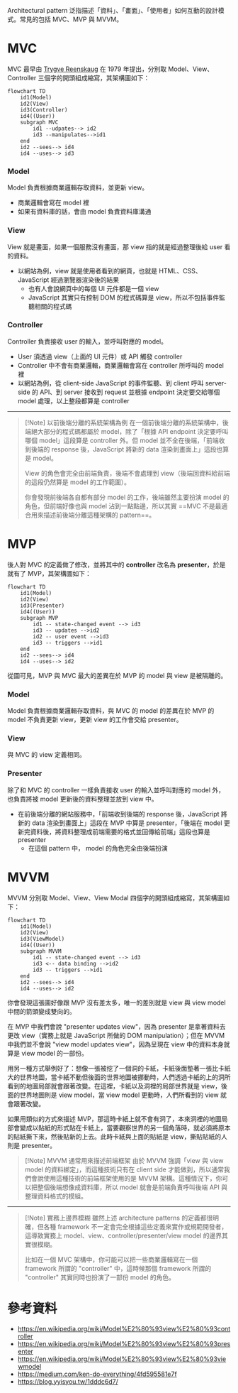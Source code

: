 Architectural pattern 泛指描述「資料」、「畫面」、「使用者」如何互動的設計模式。常見的包括 MVC、MVP 與 MVVM。

# MVC

MVC 最早由 [Trygve Reenskaug](https://en.wikipedia.org/wiki/Trygve_Reenskaug) 在 1979 年提出，分別取 Model、View、Controller 三個字的開頭組成縮寫，其架構圖如下：

```mermaid
flowchart TD
    id1(Model)
    id2(View)
    id3(Controller)
    id4((User))
    subgraph MVC
        id1 --udpates--> id2
        id3 --manipulates-->id1
    end
    id2 --sees--> id4
    id4 --uses--> id3
```

### Model

Model 負責根據商業邏輯存取資料，並更新 view。

- 商業邏輯會寫在 model 裡
- 如果有資料庫的話，會由 model 負責資料庫溝通

### View

View 就是畫面，如果一個服務沒有畫面，那 view 指的就是經過整理後給 user 看的資料。

- 以網站為例，view 就是使用者看到的網頁，也就是 HTML、CSS、JavaScript 經過瀏覽器渲染後的結果
    - 也有人會說網頁中的每個 UI 元件都是一個 view
    - JavaScript 其實只有控制 DOM 的程式碼算是 view，所以不包括事件監聽相關的程式碼

### Controller

Controller 負責接收 user 的輸入，並呼叫對應的 model。

- User 須透過 view（上面的 UI 元件）或 API 觸發 controller
- Controller 中不會有商業邏輯，商業邏輯會寫在 controller 所呼叫的 model 裡
- 以網站為例，從 client-side JavaScript 的事件監聽、到 client 呼叫 server-side 的 API、到 server 接收到 request 並根據 endpoint 決定要交給哪個 model 處理，以上整段都算是 controller

---

>[!Note] 以前後端分離的系統架構為例
>在一個前後端分離的系統架構中，後端絕大部分的程式碼都屬於 model，除了「根據 API endpoint 決定要呼叫哪個 model」這段算是 controller 外。但 model 並不全在後端，「前端收到後端的 response 後，JavaScript 將新的 data 渲染到畫面上」這段也算是 model。
>
>View 的角色會完全由前端負責，後端不會處理到 view（後端回資料給前端的這段仍然算是 model 的工作範圍）。
>
>你會發現前後端各自都有部分 model 的工作，後端雖然主要扮演 model 的角色，但前端好像也與 model 沾到一點點邊，所以其實 ==MVC 不是最適合用來描述前後端分離這種架構的 pattern==。

# MVP

後人對 MVC 的定義做了修改，並將其中的 **controller** 改名為 **presenter**，於是就有了 MVP，其架構圖如下：

```mermaid
flowchart TD
    id1(Model)
    id2(View)
    id3(Presenter)
    id4((User))
    subgraph MVP
        id1 -- state-changed event --> id3
        id3 -- updates -->id2
        id2 -- user event -->id3
        id3 -- triggers -->id1
    end
    id2 --sees--> id4
    id4 --uses--> id2
```

從圖可見，MVP 與 MVC 最大的差異在於 MVP 的 model 與 view 是被隔離的。

### Model

Model 負責根據商業邏輯存取資料，與 MVC 的 model 的差異在於 MVP 的 model 不負責更新 view，更新 view 的工作會交給 presenter。

### View

與 MVC 的 view 定義相同。

### Presenter

除了和 MVC 的 controller 一樣負責接收 user 的輸入並呼叫對應的 model 外，也負責將被 model 更新後的資料整理並放到 view 中。

- 在前後端分離的網站服務中，「前端收到後端的 response 後，JavaScript 將新的 data 渲染到畫面上」這段在 MVP 中算是 presenter，「後端在 model 更新完資料後，將資料整理成前端需要的格式並回傳給前端」這段也算是 presenter
    - 在這個 pattern 中， model 的角色完全由後端扮演

# MVVM

MVVM 分別取 Model、View、View Modal 四個字的開頭組成縮寫，其架構圖如下：

```mermaid
flowchart TD
    id1(Model)
    id2(View)
    id3(ViewModel)
    id4((User))
    subgraph MVVM
        id1 -- state-changed event --> id3
        id3 <-- data binding -->id2
        id3 -- triggers -->id1
    end
    id2 --sees--> id4
    id4 --uses--> id2
```

你會發現這張圖好像跟 MVP 沒有差太多，唯一的差別就是 view 與 view model 中間的箭頭變成雙向的。

在 MVP 中我們會說 "presenter updates view"，因為 presenter 是拿著資料去更改 view（實務上就是 JavaScript 所做的 DOM manipulation）；但在 MVVM 中我們並不會說 "view model updates view"，因為呈現在 view 中的資料本身就算是 view model 的一部份。

用另一種方式舉例好了：想像一張被挖了一個洞的卡紙，卡紙後面墊著一張比卡紙大的世界地圖，當卡紙不動但後面的世界地圖被挪動時，人們透過卡紙的上的洞所看到的地圖局部就會跟著改變。在這裡，卡紙以及洞裡的局部世界就是 view，後面的世界地圖則是 view model，當 view model 更動時，人們所看到的 view 就會跟著改變。

如果用類似的方式來描述 MVP，那這時卡紙上就不會有洞了，本來洞裡的地圖局部會變成以貼紙的形式貼在卡紙上，當要觀察世界的另一個角落時，就必須將原本的貼紙撕下來，然後貼新的上去。此時卡紙與上面的貼紙是 view，撕貼貼紙的人則是 presenter。

>[!Note] MVVM 通常用來描述前端框架
>由於 MVVM 強調「view 與 view model 的資料綁定」，而這種技術只有在 client side 才能做到，所以通常我們會說使用這種技術的前端框架使用的是 MVVM 架構。這種情況下，你可以把整個後端想像成資料庫，所以 model 就會是前端負責呼叫後端 API 與整理資料格式的模組。

---

>[!Note] 實務上邊界模糊
>雖然上述 architecture patterns 的定義都很明確，但各種 framework 不一定會完全根據這些定義來實作或規範開發者，這導致實務上 model、view、controller/presenter/view model 的邊界其實很模糊。
>
>比如在一個 MVC 架構中，你可能可以把一些商業邏輯寫在一個 framework 所謂的 "controller" 中，這時候那個 framework 所謂的 "controller" 其實同時也扮演了一部份 model 的角色。

# 參考資料

- <https://en.wikipedia.org/wiki/Model%E2%80%93view%E2%80%93controller>
- <https://en.wikipedia.org/wiki/Model%E2%80%93view%E2%80%93presenter>
- <https://en.wikipedia.org/wiki/Model%E2%80%93view%E2%80%93viewmodel>
- <https://medium.com/ken-do-everything/4fd595581e7f>
- <https://blog.yyisyou.tw/1dddc6d7/>
